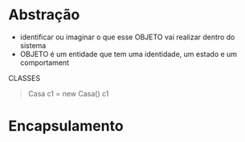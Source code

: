 # Abstração
 - identificar ou imaginar o que esse OBJETO vai realizar dentro do sistema
 - OBJETO é um entidade que tem uma identidade, um estado e um comportament
 
 CLASSES
   
   > Casa c1 = new Casa() 
     c1

# Encapsulamento 

